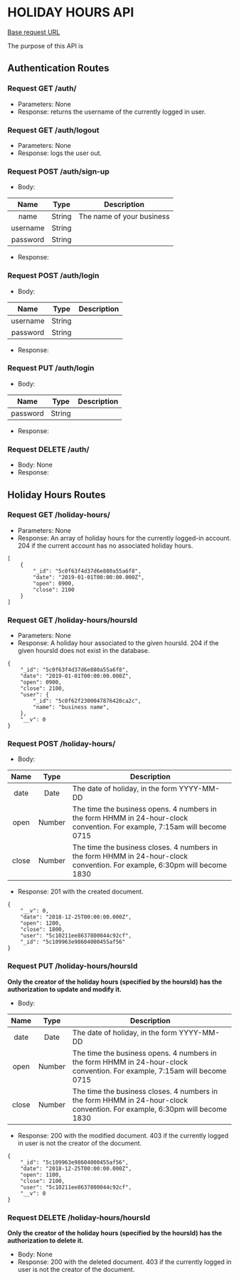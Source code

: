 # HOLIDAY HOURS API

[Base request URL](https://enigmatic-garden-88813.herokuapp.com/api/)

The purpose of this API is

## Authentication Routes

### Request **GET** /auth/

- Parameters: None
- Response: returns the username of the currently logged in user.

### Request **GET** /auth/logout

- Parameters: None
- Response: logs the user out.

### Request **POST** /auth/sign-up

- Body:

| Name        | Type           | Description  |
| :-------------: |:-------------:| -----|
| name      | String | The name of your business |
| username      | String      |    |
| password | String     |    |

- Response:

### Request **POST** /auth/login

- Body:

| Name        | Type           | Description  |
| :-------------: |:-------------:| -----|
| username      | String      |    |
| password | String     |    |

- Response:

### Request **PUT** /auth/login

- Body:

| Name        | Type           | Description  |
| :-------------: |:-------------:| -----|
| password | String     |    |

- Response:

### Request **DELETE** /auth/

- Body: None
- Response:

## Holiday Hours Routes

### Request **GET** /holiday-hours/

- Parameters: None
- Response: An array of holiday hours for the currently logged-in account. 204 if the current account has no associated holiday hours.

```
[
    {
        "_id": "5c0f63f4d37d6e880a55a6f8",
        "date": "2019-01-01T00:00:00.000Z",
        "open": 0900,
        "close": 2100
    }
]
```

### Request **GET** /holiday-hours/hoursId

- Parameters: None
- Response: A holiday hour associated to the given hoursId. 204 if the given hoursId does not exist in the database.

```
{
    "_id": "5c0f63f4d37d6e880a55a6f8",
    "date": "2019-01-01T00:00:00.000Z",
    "open": 0900,
    "close": 2100,
    "user": {
        "_id": "5c0f62f2300047876420ca2c",
        "name": "business name",
    },
    "__v": 0
}
```

### Request **POST** /holiday-hours/

- Body:

| Name        | Type           | Description  |
| :-------------: |:-------------:| -----|
| date      | Date | The date of holiday, in the form YYYY-MM-DD |
| open      | Number      |  The time the business opens. 4 numbers in the form HHMM in 24-hour-clock convention. For example, 7:15am will become 0715 |
| close | Number     |  The time the business closes. 4 numbers in the form HHMM in 24-hour-clock convention. For example, 6:30pm will become 1830  |

- Response: 201 with the created document.

```
{
    "__v": 0,
    "date": "2018-12-25T00:00:00.000Z",
    "open": 1200,
    "close": 1800,
    "user": "5c10211ee8637800044c92cf",
    "_id": "5c109963e98604000455af56"
}
```

### Request **PUT** /holiday-hours/hoursId

**Only the creator of the holiday hours (specified by the hoursId) has the authorization to update and modify it.**

- Body:

| Name        | Type           | Description  |
| :-------------: |:-------------:| -----|
| date      | Date | The date of holiday, in the form YYYY-MM-DD |
| open      | Number      |  The time the business opens. 4 numbers in the form HHMM in 24-hour-clock convention. For example, 7:15am will become 0715 |
| close | Number     |  The time the business closes. 4 numbers in the form HHMM in 24-hour-clock convention. For example, 6:30pm will become 1830  |

- Response: 200 with the modified document. 403 if the currently logged in user is not the creator of the document.

```
{
    "_id": "5c109963e98604000455af56",
    "date": "2018-12-25T00:00:00.000Z",
    "open": 1100,
    "close": 2100,
    "user": "5c10211ee8637800044c92cf",
    "__v": 0
}
```

### Request **DELETE** /holiday-hours/hoursId

**Only the creator of the holiday hours (specified by the hoursId) has the authorization to delete it.**

- Body: None
- Response: 200 with the deleted document. 403 if the currently logged in user is not the creator of the document.
